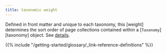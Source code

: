```yaml
---
title: taxonomic weight
---
```


Defined in front matter and unique to each taxonomy, this [weight] determines the sort order of page collections contained within a [`Taxonomy`][taxonomy] object. See&nbsp;[details](/content-management/taxonomies/#order-taxonomies).

{{% include "/getting-started/glossary/_link-reference-definitions" %}}
